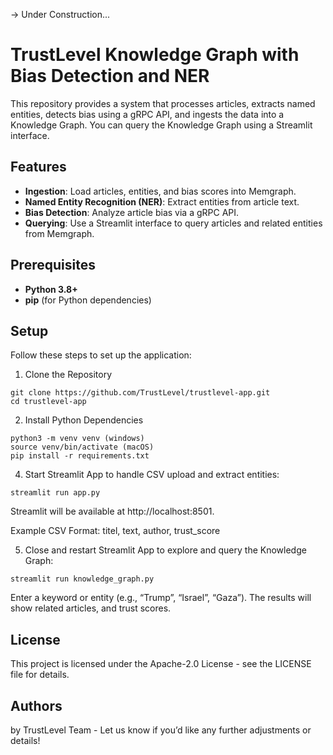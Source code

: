 -> Under Construction...

# TrustLevel Knowledge Graph with Bias Detection and NER

This repository provides a system that processes articles, extracts named entities, detects bias using a gRPC API, and ingests the data into a Knowledge Graph. You can query the Knowledge Graph using a Streamlit interface.

## Features
- **Ingestion**: Load articles, entities, and bias scores into Memgraph.
- **Named Entity Recognition (NER)**: Extract entities from article text.
- **Bias Detection**: Analyze article bias via a gRPC API.
- **Querying**: Use a Streamlit interface to query articles and related entities from Memgraph.

## Prerequisites
- **Python 3.8+**
- **pip** (for Python dependencies)

## Setup
Follow these steps to set up the application:


1. Clone the Repository
```
git clone https://github.com/TrustLevel/trustlevel-app.git
cd trustlevel-app
```

2. Install Python Dependencies
```
python3 -m venv venv (windows)
source venv/bin/activate (macOS)
pip install -r requirements.txt
```

4. Start Streamlit App to handle CSV upload and extract entities:
```
streamlit run app.py
```

Streamlit will be available at http://localhost:8501.

Example CSV Format:
titel, text, author, trust_score
 
5. Close and restart Streamlit App to explore and query the Knowledge Graph:
```
streamlit run knowledge_graph.py
```
Enter a keyword or entity (e.g., “Trump”, “Israel”, “Gaza”).
The results will show related articles, and trust scores.


## License
This project is licensed under the Apache-2.0 License - see the LICENSE file for details.

## Authors
by TrustLevel Team - Let us know if you’d like any further adjustments or details!

